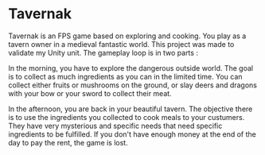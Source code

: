# Tavernak
Tavernak is an FPS game based on exploring and cooking. You play as a tavern owner in a medieval fantastic world. This project was made to validate my Unity unit. The gameplay loop is in two parts :

In the morning, you have to explore the dangerous outside world. The goal is to collect as much ingredients as you can in the limited time. You can collect either fruits or mushrooms on the ground, or slay deers and dragons with your bow or your sword to collect their meat.

In the afternoon, you are back in your beautiful tavern. The objective there is to use the ingredients you collected to cook meals to your custumers. They have very mysterious and specific needs that need specific ingredients to be fulfilled. If you don't have enough money at the end of the day to pay the rent, the game is lost.
